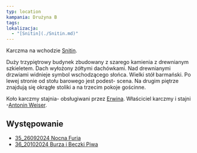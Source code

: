```yaml
---
typ: location
kampania: Drużyna B
tags: 
lokalizacja:
  - "[Snitin](./Snitin.md)"
---
```


Karczma na wchodzie [Snitin](./Snitin.md).

Duży trzypiętrowy budynek zbudowany z szarego kamienia z drewnianym szkieletem. Dach wyłożony żółtymi dachówkami. Nad drewnianymi drzwiami widnieje symbol wschodzącego słońca.
Wielki stół barmański. Po lewej stronie od stołu barowego jest podest- scena. Na drugim piętrze znajdują się okrągłe stoliki a na trzecim pokoje gościnne. 

Koło karczmy stajnia- obsługiwani przez [Erwina](Erwin%20Weiser.md). Właściciel karczmy i stajni -[Antonin Weiser](../NPC/Antonin%20Weiser.md).

## Występowanie
- [35_26092024 Nocna Furia](../sesje/35_26092024%20Nocna%20Furia.md)
- [36_20102024 Burza i Beczki Piwa](../sesje/36_20102024%20Burza%20i%20Beczki%20Piwa.md)
